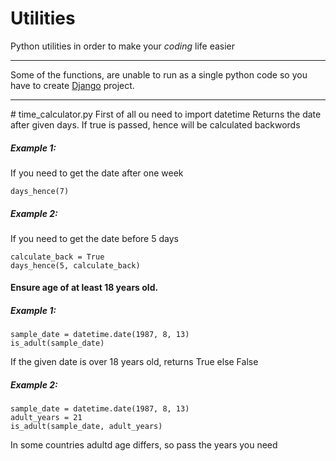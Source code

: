 # Utilities
Python utilities in order to make your <i>coding</i> life easier<hr>
Some of the functions, are unable to run as a single python code so you have to create <a href='https://www.djangoproject.com/start/'>Django</a> project.
<hr>
# time_calculator.py
First of all ou need to import datetime
Returns the date after given days. If true is passed, hence will be calculated backwords

<h5>Example 1:</h5>
If you need to get the date after one week

```
days_hence(7)
```

<h5>Example 2:</h5>
If you need to get the date before 5 days

```
calculate_back = True
days_hence(5, calculate_back)
```

<h4>Ensure age of at least 18 years old.</h4>
<h5>Example 1:</h5>

```
sample_date = datetime.date(1987, 8, 13)
is_adult(sample_date)
```

If the given date is over 18 years old, returns True else False
<h5>Example 2:</h5>

```
sample_date = datetime.date(1987, 8, 13)
adult_years = 21
is_adult(sample_date, adult_years)
```

In some countries adultd age differs, so pass the years you need